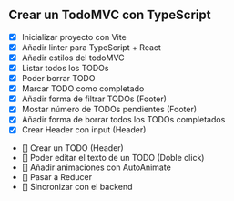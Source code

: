 ## Crear un TodoMVC con TypeScript 

- [x] Inicializar proyecto con Vite
- [x] Añadir linter para TypeScript + React
- [x] Añadir estilos del todoMVC
- [x] Listar todos los TODOs
- [x] Poder borrar TODO
- [x] Marcar TODO como completado
- [x] Añadir forma de filtrar TODOs (Footer)
- [x] Mostar número de TODOs pendientes (Footer)
- [x] Añadir forma de borrar todos los TODOs completados
- [x] Crear Header con input (Header)
- [] Crear un TODO (Header)
- [] Poder editar el texto de un TODO (Doble click)
- [] Añadir animaciones con AutoAnimate
- [] Pasar a Reducer
- [] Sincronizar con el backend